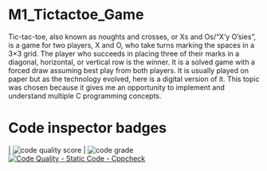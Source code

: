 # M1_Tictactoe_Game
Tic-tac-toe, also known as noughts and crosses, or Xs and Os/“X’y O’sies”, is a game for two players, X and O, who take turns marking the spaces in a 3×3 grid. The player who succeeds in placing three of their marks in a diagonal, horizontal, or vertical row is the winner. It is a solved game with a forced draw assuming best play from both players. It is usually played on paper but as the technology evolved, here is a digital version of it. This topic was chosen because it gives me an opportunity to implement and understand multiple C programming concepts.
# Code inspector badges
| ![code quality score](https://api.codiga.io/project/29985/score/svg) | ![code grade](https://api.codiga.io/project/29985/status/svg)
[![Code Quality - Static Code - Cppcheck](https://github.com/iswaryadhanapalan/M1_Tictactoe_Game/actions/workflows/cppcheck.yml/badge.svg)](https://github.com/iswaryadhanapalan/M1_Tictactoe_Game/actions/workflows/cppcheck.yml)

